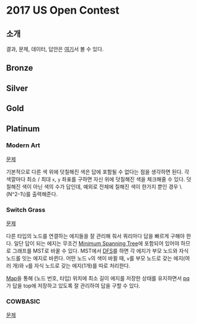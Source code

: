 # 2017 US Open Contest

## 소개

결과, 문제, 데이터, 답안은 [여기](http://www.usaco.org/index.php?page=open17results)서 볼 수 있다.

## Bronze



## Silver



## Gold



## Platinum

### Modern Art
[문제](https://www.acmicpc.net/problem/14522)

기본적으로 다른 색 위에 덧칠해진 색은 답에 포함될 수 없다는 점을 생각하면 된다. 각 색깔마다 최소 / 최대 `x`, `y` 좌표를 구하면 자신 위에 덧칠해진 색을 체크해줄 수 있다. 덧칠해진 색이 아닌 색의 수가 답인데, 예외로 전체에 칠해진 색이 한가지 뿐인 경우 \\(N^2-1\\)를 출력해준다.

### Switch Grass
[문제](https://www.acmicpc.net/problem/14523)

다른 타입의 노드를 연결하는 에지들을 잘 관리해 줘서 쿼리마다 답을 빠르게 구해야 한다. 일단 답이 되는 에지는 무조건 [Minimum Spanning Tree](../minimum-spanning-tree.md)에 포함되어 있어야 하므로 그래프를 MST로 바꿀 수 있다. MST에서 [DFS](../dfs.md)를 하면 각 에지가 부모 노드와 자식 노드를 잇는 에지로 바뀐다. 어떤 노드 `v`의 색이 바뀔 때, `v`를 부모 노드로 갖는 에지(여러 개)와 `v`를 자식 노드로 갖는 에지(1개)를 따로 처리한다.

[Map](../map.md)을 통해 (노드 번호, 타입) 위치에 최소 길이 에지를 저장한 상태를 유지하면서 [pq](../priority-queue.md)가 답을 top에 저장하고 있도록 잘 관리하여 답을 구할 수 있다.

### COWBASIC
[문제](https://www.acmicpc.net/problem/14524)



